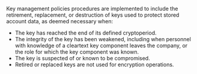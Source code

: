 Key management policies procedures are implemented to include the retirement, replacement, or destruction of keys used to protect stored account data, as deemed necessary when:

- The key has reached the end of its defined cryptoperiod.
- The integrity of the key has been weakened, including when personnel with knowledge of a cleartext key component leaves the company, or the role for which the key component was known.
- The key is suspected of or known to be compromised.
- Retired or replaced keys are not used for encryption operations.
